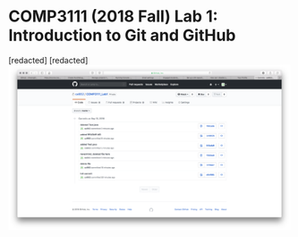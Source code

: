# COMP3111 (2018 Fall) Lab 1: Introduction to Git and GitHub
[redacted]
[redacted]
![program args](ss.png)
